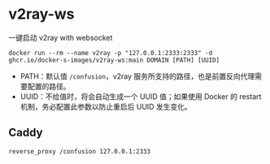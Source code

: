# v2ray-ws

一键启动 v2ray with websocket

```
docker run --rm --name v2ray -p "127.0.0.1:2333:2333" -d ghcr.io/docker-s-images/v2ray-ws:main DOMAIN [PATH] [UUID]
```

- PATH：默认值 `/confusion`，v2ray 服务所支持的路径，也是前置反向代理需要配置的路径。
- UUID：不给值时，将会自动生成一个 UUID 值；如果使用 Docker 的 restart 机制，务必配置此参数以防止重启后 UUID 发生变化。

## Caddy

```
reverse_proxy /confusion 127.0.0.1:2333
```
